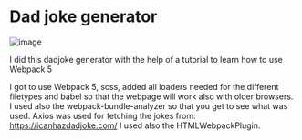 # Dad joke generator

![image](https://user-images.githubusercontent.com/86847314/159776006-1e514e86-bdee-4152-a3f6-f7f604bb1cf2.png)


I did this dadjoke generator with the help of a tutorial to learn how to use Webpack 5

I got to use Webpack 5, scss, added all loaders needed for the different filetypes and babel so that the webpage will work also with older browsers.
I used also the webpack-bundle-analyzer so that you get to see what was used. Axios was used for fetching the jokes from: https://icanhazdadjoke.com/
I used also the HTMLWebpackPlugin.

